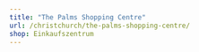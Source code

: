 ```yaml
---
title: "The Palms Shopping Centre"
url: /christchurch/the-palms-shopping-centre/
shop: Einkaufszentrum
---
```

